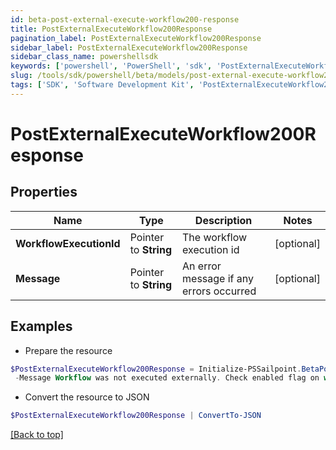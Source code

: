 ```yaml
---
id: beta-post-external-execute-workflow200-response
title: PostExternalExecuteWorkflow200Response
pagination_label: PostExternalExecuteWorkflow200Response
sidebar_label: PostExternalExecuteWorkflow200Response
sidebar_class_name: powershellsdk
keywords: ['powershell', 'PowerShell', 'sdk', 'PostExternalExecuteWorkflow200Response', 'BetaPostExternalExecuteWorkflow200Response'] 
slug: /tools/sdk/powershell/beta/models/post-external-execute-workflow200-response
tags: ['SDK', 'Software Development Kit', 'PostExternalExecuteWorkflow200Response', 'BetaPostExternalExecuteWorkflow200Response']
---
```



# PostExternalExecuteWorkflow200Response

## Properties

Name | Type | Description | Notes
------------ | ------------- | ------------- | -------------
**WorkflowExecutionId** |  Pointer to **String** | The workflow execution id | [optional] 
**Message** |  Pointer to **String** | An error message if any errors occurred | [optional] 

## Examples

- Prepare the resource
```powershell
$PostExternalExecuteWorkflow200Response = Initialize-PSSailpoint.BetaPostExternalExecuteWorkflow200Response  -WorkflowExecutionId 0e11cefa-96e7-4b67-90d0-065bc1da5753 `
 -Message Workflow was not executed externally. Check enabled flag on workflow definition
```

- Convert the resource to JSON
```powershell
$PostExternalExecuteWorkflow200Response | ConvertTo-JSON
```


[[Back to top]](#) 

